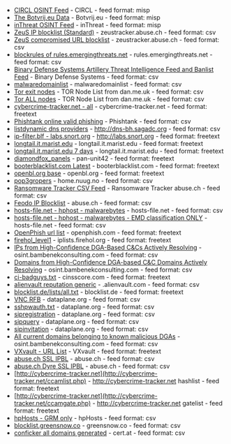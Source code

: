 - [CIRCL OSINT Feed](https://www.circl.lu/doc/misp/feed-osint) - CIRCL - feed format: misp
- [The Botvrij.eu Data](http://www.botvrij.eu/data/feed-osint) - Botvrij.eu - feed format: misp
- [inThreat OSINT Feed](https://feeds.inthreat.com/osint/misp/) - inThreat - feed format: misp
- [ZeuS IP blocklist (Standard)](https://zeustracker.abuse.ch/blocklist.php?download=ipblocklist) - zeustracker.abuse.ch - feed format: csv
- [ZeuS compromised URL blocklist](https://zeustracker.abuse.ch/blocklist.php?download=compromised) - zeustracker.abuse.ch - feed format: csv
- [blockrules of rules.emergingthreats.net](http://rules.emergingthreats.net/blockrules/compromised-ips.txt) - rules.emergingthreats.net - feed format: csv
- [Binary Defense Systems Artillery Threat Intelligence Feed and Banlist Feed](https://www.trustedsec.com/banlist.txt) - Binary Defense Systems - feed format: csv
- [malwaredomainlist](https://panwdbl.appspot.com/lists/mdl.txt) - malwaredomainlist - feed format: csv
- [Tor exit nodes](https://www.dan.me.uk/torlist/?exit) - TOR Node List from dan.me.uk - feed format: csv
- [Tor ALL nodes](https://www.dan.me.uk/torlist/) - TOR Node List from dan.me.uk - feed format: csv
- [cybercrime-tracker.net - all](http://cybercrime-tracker.net/all.php) - cybercrime-tracker.net - feed format: freetext
- [Phishtank online valid phishing](http://data.phishtank.com/data/online-valid.csv) - Phishtank - feed format: csv
- [listdynamic dns providers](http://dns-bh.sagadc.org/dynamic_dns.txt) - http://dns-bh.sagadc.org - feed format: csv
- [ip-filter.blf - labs.snort.org](http://labs.snort.org/feeds/ip-filter.blf) - http://labs.snort.org - feed format: freetext
- [longtail.it.marist.edu](http://longtail.it.marist.edu/honey/current-ip-addresses.txt) - longtail.it.marist.edu - feed format: freetext
- [longtail.it.marist.edu 7 days](http://longtail.it.marist.edu/honey/last-7-days-ip-addresses.txt) - longtail.it.marist.edu - feed format: freetext
- [diamondfox_panels](https://raw.githubusercontent.com/pan-unit42/iocs/master/diamondfox/diamondfox_panels.txt) - pan-unit42 - feed format: freetext
- [booterblacklist.com Latest](http://booterblacklist.com/data/booterlist_latest.txt) - booterblacklist.com - feed format: freetext
- [openbl.org base](http://www.openbl.org/lists/base.txt) - openbl.org - feed format: freetext
- [pop3gropers](https://home.nuug.no/~peter/pop3gropers.txt) - home.nuug.no - feed format: csv
- [Ransomware Tracker CSV Feed](https://ransomwaretracker.abuse.ch/feeds/csv/) - Ransomware Tracker abuse.ch - feed format: csv
- [Feodo IP Blocklist](https://feodotracker.abuse.ch/blocklist/?download=ipblocklist) - abuse.ch - feed format: csv
- [hosts-file.net - hphost - malwarebytes](https://hosts-file.net/psh.txt) - hosts-file.net - feed format: csv
- [hosts-file.net - hphost - malwarebytes - EMD classification ONLY](https://hosts-file.net/emd.txt) - hosts-file.net - feed format: csv
- [OpenPhish url list](https://openphish.com/feed.txt) - openphish.com - feed format: freetext
- [firehol_level1](https://raw.githubusercontent.com/ktsaou/blocklist-ipsets/master/firehol_level1.netset) - iplists.firehol.org - feed format: freetext
- [IPs from High-Confidence DGA-Based C&Cs Actively Resolving](http://osint.bambenekconsulting.com/feeds/c2-ipmasterlist-high.txt) - osint.bambenekconsulting.com - feed format: csv
- [Domains from High-Confidence DGA-based C&C Domains Actively Resolving](http://osint.bambenekconsulting.com/feeds/c2-dommasterlist-high.txt) - osint.bambenekconsulting.com - feed format: csv
- [ci-badguys.txt](http://cinsscore.com/list/ci-badguys.txt) - cinsscore.com - feed format: freetext
- [alienvault reputation generic](http://reputation.alienvault.com/reputation.generic) - .alienvault.com - feed format: csv
- [blocklist.de/lists/all.txt](https://lists.blocklist.de/lists/all.txt) - blocklist.de - feed format: freetext
- [VNC RFB](https://dataplane.org/vncrfb.txt) - dataplane.org - feed format: csv
- [sshpwauth.txt](https://dataplane.org/sshpwauth.txt) - dataplane.org - feed format: csv
- [sipregistration](https://dataplane.org/sipregistration.txt) - dataplane.org - feed format: csv
- [sipquery](https://dataplane.org/sipquery.txt) - dataplane.org - feed format: csv
- [sipinvitation](https://dataplane.org/sipinvitation.txt) - dataplane.org - feed format: csv
- [All current domains belonging to known malicious DGAs](http://osint.bambenekconsulting.com/feeds/dga-feed-high.csv) - osint.bambenekconsulting.com - feed format: csv
- [VXvault - URL List](http://vxvault.net/URL_List.php) - VXvault - feed format: freetext
- [abuse.ch SSL IPBL](https://sslbl.abuse.ch/blacklist/sslipblacklist.csv) - abuse.ch - feed format: csv
- [abuse.ch Dyre SSL IPBL](https://sslbl.abuse.ch/blacklist/dyre_sslipblacklist.csv) - abuse.ch - feed format: csv
- [http://cybercrime-tracker.net](http://cybercrime-tracker.net/ccamlist.php) - http://cybercrime-tracker.net hashlist - feed format: freetext
- [http://cybercrime-tracker.net](http://cybercrime-tracker.net/ccamgate.php) - http://cybercrime-tracker.net gatelist - feed format: freetext
- [hpHosts - GRM only](https://hosts-file.net/grm.txt) - hpHosts - feed format: csv
- [blocklist.greensnow.co](https://blocklist.greensnow.co/greensnow.txt) - greensnow.co - feed format: csv
- [conficker all domains generated](http://www.cert.at/static/downloads/data/conficker/all_domains.txt) - cert.at - feed format: csv

